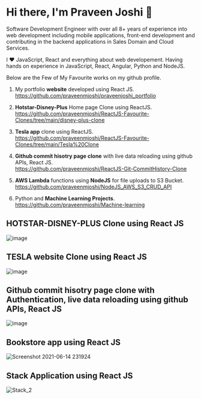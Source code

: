 # Hi there, I'm Praveen Joshi 👋

Software Development Engineer with over all 8+ years of experience into web development including mobile applications, front-end development and contributing in the backend applications in Sales Domain and Cloud Services.

I ❤️ JavaScript, React and everything about web developement. Having hands on experience in JavaScript, React, Angular, Python and NodeJS.

Below are the Few of My Favourite works on my github profile.

1. My portfolio **website** developed using React JS. <br />
https://github.com/praveenmjoshi/praveenjoshi_portfolio

2. **Hotstar-Disney-Plus** Home page Clone using ReactJS. <br />
https://github.com/praveenmjoshi/ReactJS-Favourite-Clones/tree/main/disney-plus-clone

3. **Tesla app** clone using ReactJS. <br />
https://github.com/praveenmjoshi/ReactJS-Favourite-Clones/tree/main/Tesla%20Clone

4. **Github commit hisotry page clone** with live data reloading using github APIs, React JS. <br />
https://github.com/praveenmjoshi/ReactJS-Git-CommitHistory-Clone

5. **AWS Lambda** functions using **NodeJS** for file uploads to S3 Bucket. <br />
https://github.com/praveenmjoshi/NodeJS_AWS_S3_CRUD_API

5. Python and **Machine Learning Projects**. <br />
https://github.com/praveenmjoshi/Machine-learning


## HOTSTAR-DISNEY-PLUS Clone using React JS
![image](https://user-images.githubusercontent.com/18049731/147722758-d9f295f3-8cd0-4a03-910b-19908292289e.png)


## TESLA website Clone using React JS
![image](https://user-images.githubusercontent.com/18049731/146549232-954cb504-e957-4427-8aa0-42257a728fc4.png)

## Github commit hisotry page clone with Authentication, live data reloading using github APIs, React JS
![image](https://user-images.githubusercontent.com/18049731/210070356-7d3dbd3b-2da3-4e8b-84fb-4eddd89407fd.png)


## Bookstore app using React JS
![Screenshot 2021-06-14 231924](https://user-images.githubusercontent.com/18049731/121936391-32a60a00-cd67-11eb-9cd3-cb4f727e7168.png)


## Stack Application using React JS
![Stack_2](https://user-images.githubusercontent.com/18049731/210068769-d85910a0-6084-40df-9b6b-2c11270b176e.png)
